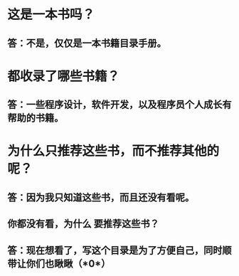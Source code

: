 # 这是一本书吗？

##       答：不是，仅仅是一本书籍目录手册。

# 都收录了哪些书籍？

##       答：一些程序设计，软件开发，以及程序员个人成长有帮助的书籍。

# 为什么只推荐这些书，而不推荐其他的呢？

##       答：因为我只知道这些书，而且还没有看呢。

## 你都没有看，为什么 要推荐这些书？

##       答：现在想看了，写这个目录是为了方便自己，同时顺带让你们也瞅瞅（\*0\*）



